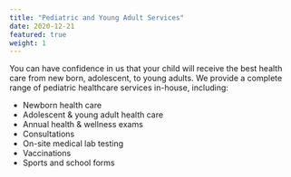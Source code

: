 ```yaml
---
title: "Pediatric and Young Adult Services"
date: 2020-12-21
featured: true
weight: 1
---
```


You can have confidence in us that your child will receive the best health care from new born, adolescent, to young adults. We provide a complete range of pediatric healthcare services in-house, including:

- Newborn health care 
- Adolescent & young adult health care
- Annual health & wellness exams
- Consultations
- On-site medical lab testing
- Vaccinations
- Sports and school forms